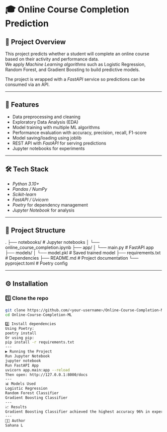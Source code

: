 # 🎓 Online Course Completion Prediction

## 📌 Project Overview 
This project predicts whether a student will complete an online course based on their activity and performance data.  
We apply *Machine Learning algorithms* such as Logistic Regression, Random Forest, and Gradient Boosting to build predictive models.

The project is wrapped with a *FastAPI* service so predictions can be consumed via an API.

---

## 🚀 Features
- Data preprocessing and cleaning
- Exploratory Data Analysis (EDA)
- Model training with multiple ML algorithms
- Performance evaluation with accuracy, precision, recall, F1-score
- Model saving/loading using joblib
- REST API with *FastAPI* for serving predictions
- Jupyter notebooks for experiments

---

## 🛠 Tech Stack
- *Python 3.10+*
- *Pandas / NumPy*
- *Scikit-learn*
- *FastAPI / Uvicorn*
- *Poetry* for dependency management
- *Jupyter Notebook* for analysis

---

## 📂 Project Structure

. ├── notebooks/                 # Jupyter notebooks │   └── online_course_completion.ipynb ├── app/ │   └── main.py                # FastAPI app ├── models/ │   └── model.pkl              # Saved trained model ├── requirements.txt           # Dependencies ├── README.md                  # Project documentation └── pyproject.toml             # Poetry config

---

## ⚙ Installation

### 1️⃣ Clone the repo
```bash
git clone https://github.com/<your-username>/Online-Course-Completion-ML.git
cd Online-Course-Completion-ML

2️⃣ Install dependencies
Using Poetry:
poetry install
Or using pip:
pip install -r requirements.txt
---
▶ Running the Project
Run Jupyter Notebook
jupyter notebook
Run FastAPI App
uvicorn app.main:app --reload
Then open: http://127.0.0.1:8000/docs
---
📊 Models Used
Logistic Regression
Random Forest Classifier
Gradient Boosting Classifier
---
📈 Results
Gradient Boosting Classifier achieved the highest accuracy 96% in experiments.
---
🧑‍💻 Author
Sahana L
